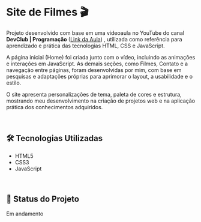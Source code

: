 # Site de Filmes 🎬

Projeto desenvolvido com base em uma videoaula no YouTube do canal **DevClub | Programação** ([Link da Aula](https://youtu.be/o_yiPCiwzUs?si=V0FKHg8TwgplaeKz)) , utilizada como referência para aprendizado e prática das tecnologias HTML, CSS e JavaScript.

A página inicial (Home) foi criada junto com o vídeo, incluindo as animações e interações em JavaScript.
As demais seções, como Filmes, Contato e a navegação entre páginas, foram desenvolvidas por mim, com base em pesquisas e adaptações próprias para aprimorar o layout, a usabilidade e o estilo.

O site apresenta personalizações de tema, paleta de cores e estrutura, mostrando meu desenvolvimento na criação de projetos web e na aplicação prática dos conhecimentos adquiridos.

<br>

## 🛠 Tecnologias Utilizadas
- HTML5
- CSS3
- JavaScript

<br>

## 🚀 Status do Projeto
Em andamento 
